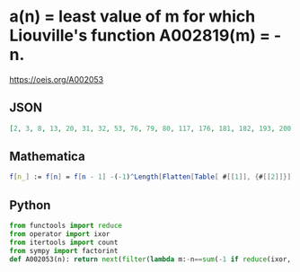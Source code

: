 # a\(n\) \= least value of m for which Liouville's function A002819\(m\) \= \-n\.
https://oeis.org/A002053
## JSON
```JSON
[2, 3, 8, 13, 20, 31, 32, 53, 76, 79, 80, 117, 176, 181, 182, 193, 200, 283, 284, 285, 286, 293, 440, 443, 468, 661, 678, 683, 684, 1075, 1076, 1087, 1088, 1091, 1092, 1093, 1106, 1109, 1128, 1129, 1130, 1131, 1132, 1637, 1638, 1753, 1756, 1759, 1760, 2699]
```
## Mathematica
```Mathematica
f[n_] := f[n] = f[n - 1] -(-1)^Length[Flatten[Table[ #[[1]], {#[[2]]}] & /@ FactorInteger[n]]]; f[1] = 0; Do[k = 1; While[f[k] != n, k++ ]; Print[k], {n, 1, 50}]
```
## Python
```Python
from functools import reduce
from operator import ixor
from itertools import count
from sympy import factorint
def A002053(n): return next(filter(lambda m:-n==sum(-1 if reduce(ixor, factorint(i).values(),0)&1 else 1 for i in range(1,m+1)),count(1))) # _Chai Wah Wu_, Jan 01 2023
```
